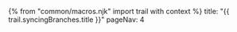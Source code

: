 {% from "common/macros.njk" import trail with context %}
<frontmatter>
title: "{{ trail.syncingBranches.title }}"
pageNav: 4
</frontmatter>

<include src="tour-inPage-asFlat.md" boilerplate />
